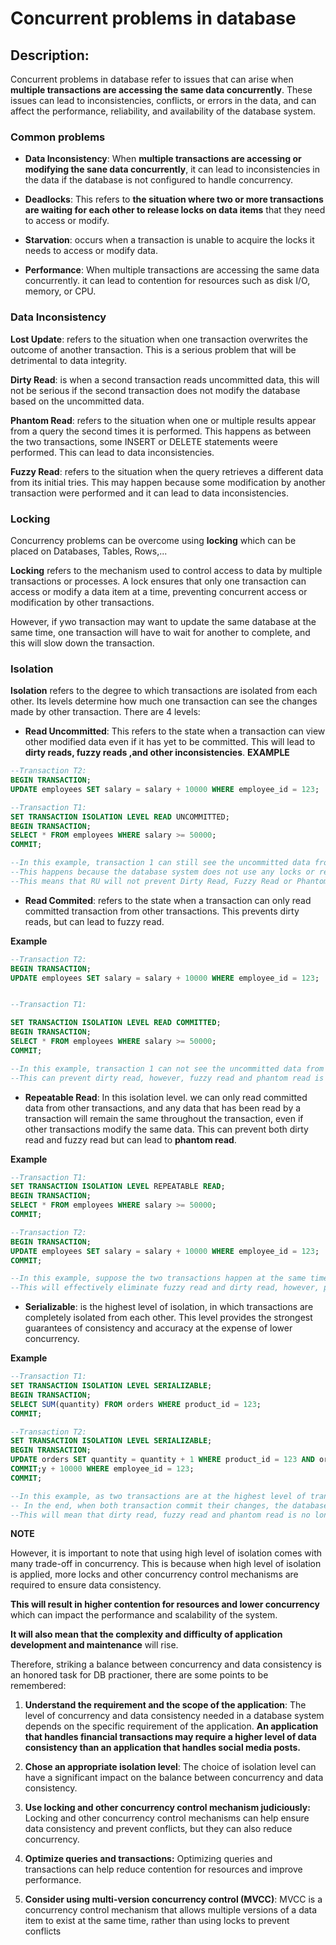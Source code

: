
# Concurrent problems in database



## Description:
Concurrent problems in database refer to issues that can arise when **multiple transactions are accessing the same data concurrently**. These issues can lead to inconsistencies, conflicts, or errors in the data, and can affect the performance, reliability, and availability of the database system.

### **Common problems**
- **Data Inconsistency**: When **multiple transactions are accessing or modifying the sane data concurrently**, it can lead to inconsistencies in the data if the database is not configured to handle concurrency.

- **Deadlocks**: This refers to **the situation where two or more transactions are waiting for each other to release locks on data items** that they need to access or modify.

- **Starvation**: occurs when a transaction is unable to acquire the locks it needs to access or modify data.

- **Performance**: When multiple transactions are accessing the same data concurrently. it can lead to contention for resources such as disk I/O, memory, or CPU.

### **Data Inconsistency**
**Lost Update**: refers to the situation when one transaction overwrites the outcome of another transaction. This is a serious problem that will be detrimental to data integrity.

**Dirty Read**: is when a second transaction reads uncommitted data, this will not be serious if the second transaction does not modify the database based on the uncommitted data.

**Phantom Read**: refers to the situation when one or multiple results appear from a query the second times it is performed. This happens as between the two transactions, some INSERT or DELETE statements weere performed. This can lead to data inconsistencies.

**Fuzzy Read**: refers to the situation when the query retrieves a different data from its initial tries. This may happen because some modification by another transaction were performed and it can lead to data inconsistencies.

### **Locking**
Concurrency problems can be overcome using **locking** which can be placed on Databases, Tables, Rows,...

**Locking** refers to the mechanism used to control access to data by multiple transactions or processes. A lock ensures that only one transaction can access or modify a data item at a time, preventing concurrent access or modification by other transactions.

However, if ywo transaction may want to update the same database at the same time, one transaction will have to wait for another to complete, and this will slow down the transaction.

### **Isolation**
**Isolation** refers to the degree to which transactions are isolated from each other. Its levels determine how much one transaction can see the changes made by other transaction. There are 4 levels:
- **Read Uncommitted**: This refers to the state when a transaction can view other modified data even if it has yet to be committed. This will lead to **dirty reads, fuzzy reads ,and other inconsistencies**.
**EXAMPLE**
```SQL
--Transaction T2:
BEGIN TRANSACTION;
UPDATE employees SET salary = salary + 10000 WHERE employee_id = 123;

--Transaction T1:
SET TRANSACTION ISOLATION LEVEL READ UNCOMMITTED;
BEGIN TRANSACTION;
SELECT * FROM employees WHERE salary >= 50000;
COMMIT;

--In this example, transaction 1 can still see the uncommitted data from transaction 2 as the tranaction is performed in Uncommitted Read.
--This happens because the database system does not use any locks or read-consistent mechanisms to prevent Read Uncommitted.
--This means that RU will not prevent Dirty Read, Fuzzy Read or Phantom Read
```


- **Read Commited**: refers to the state when a transaction can only read committed transaction from other transactions. This prevents dirty reads, but can lead to fuzzy read.

**Example**
```SQL
--Transaction T2:
BEGIN TRANSACTION;
UPDATE employees SET salary = salary + 10000 WHERE employee_id = 123;


--Transaction T1:

SET TRANSACTION ISOLATION LEVEL READ COMMITTED;
BEGIN TRANSACTION;
SELECT * FROM employees WHERE salary >= 50000;
COMMIT;

--In this example, transaction 1 can not see the uncommitted data from transaction 2.
--This can prevent dirty read, however, fuzzy read and phantom read is stilla problem.
```



- **Repeatable Read**: In this isolation level. we can only read committed data from other transactions, and any data that has been read by a transaction will remain the same throughout the transaction, even if other transactions modify the same data. This can prevent both dirty read and fuzzy read but can lead to **phantom read**.

**Example**
```SQL
--Transaction T1:
SET TRANSACTION ISOLATION LEVEL REPEATABLE READ;
BEGIN TRANSACTION;
SELECT * FROM employees WHERE salary >= 50000;
COMMIT;

--Transaction T2:
BEGIN TRANSACTION;
UPDATE employees SET salary = salary + 10000 WHERE employee_id = 123;
COMMIT;

--In this example, suppose the two transactions happen at the same time, transaction 1 only read the unupdated data before transaction 2. This is done via shared locks and other mechanisms.
--This will effectively eliminate fuzzy read and dirty read, however, phantomread where DELETE or INSERT statements involve is still a problem.
```
- **Serializable**: is the highest level of isolation, in which transactions are completely isolated from each other. This level provides the strongest guarantees of consistency and accuracy at the expense of lower concurrency.

**Example**
```SQL
--Transaction T1:
SET TRANSACTION ISOLATION LEVEL SERIALIZABLE;
BEGIN TRANSACTION;
SELECT SUM(quantity) FROM orders WHERE product_id = 123;
COMMIT;

--Transaction T2:
SET TRANSACTION ISOLATION LEVEL SERIALIZABLE;
BEGIN TRANSACTION;
UPDATE orders SET quantity = quantity + 1 WHERE product_id = 123 AND order_date = '2022-03-17';
COMMIT;y + 10000 WHERE employee_id = 123;
COMMIT;

--In this example, as two transactions are at the highest level of transaction, shared locks and other mechanisms applied on the database prevent T2 from modifying any data that T1 is reading and subsequently prevent T1 from reading any data that T2 is modifying.
-- In the end, when both transaction commit their changes, the database system releases all the locks.
--This will mean that dirty read, fuzzy read and phantom read is no longer a problem in thislevel of isolation.
```

**NOTE**

However, it is important to note that using high level of isolation comes with many trade-off in concurrency.
This is because when high level of isolation is applied, more locks and other concurrency control mechanisms are required to ensure data consistency.

 **This will result in higher contention for resources and lower concurrency** which can impact the performance and scalability of the system.

 **It will also mean that the complexity and difficulty of application development and maintenance** will rise.

 Therefore, striking a balance between concurrency and data consistency is an honored task for DB practioner, there are some points to be remembered:

 1. **Understand the requirement and the scope of the application**: The level of concurrency and data consistency needed in a database system depends on the specific requirement of the application. **An application that handles financial transactions may require a higher level of data consistency than an application that handles social media posts.**

 2. **Chose an appropriate isolation level**: The choice of isolation level can have a significant impact on the balance between concurrency and data consistency.

 3. **Use locking and other concurrency control mechanism judiciously:** Locking and other concurrency control mechanisms can help ensure data consistency and prevent conflicts, but they can also reduce concurrency.

 4. **Optimize queries and transactions:** Optimizing queries and transactions can help reduce contention for resources and improve performance.

 5. **Consider using multi-version concurrency control (MVCC)**: MVCC is a concurrency control mechanism that allows multiple versions of a data item to exist at the same time, rather than using locks to prevent conflicts
